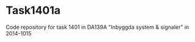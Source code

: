 Task1401a
=========

Code repository for task 1401 in DA139A "Inbyggda system &amp; signaler" in 2014-1015
